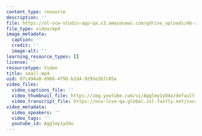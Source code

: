 ```yaml
---
content_type: resource
description: ''
file: https://ol-ocw-studio-app-qa.s3.amazonaws.com/gdrive_uploads/mb-april12a/1P7WiIWEgrVJtDQnF93P7OFDIetz37AP8/small.mp4
file_type: video/mp4
image_metadata:
  caption: ''
  credit: ''
  image-alt: ''
learning_resource_types: []
license: ''
resourcetype: Video
title: small.mp4
uid: 87c494a8-d966-4f98-b2d4-9295e2b7c05a
video_files:
  video_captions_file: ''
  video_thumbnail_file: https://img.youtube.com/vi/Agglmy1yO4o/default.jpg
  video_transcript_file: https://ocw-live-qa.global.ssl.fastly.net/courses/aws_mediaconvert_transcodes/mb-april12a/1P7WiIWEgrVJtDQnF93P7OFDIetz37AP8/small_360p_16_9
video_metadata:
  video_speakers: ''
  video_tags: ''
  youtube_id: Agglmy1yO4o
---
```

